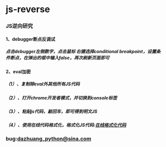 # js-reverse
### JS逆向研究
#### 1、debugger断点反调试
##### 点击debugger左侧数字，点击鼠标 右键选择conditional breakpoint，设置条件断点，在弹出的框中输入false，再次刷新页面即可
#### 2、eval加密
##### （1）、复制除eval外其他所有JS代码
##### （2）、打开chrome开发者模式，并切换到console标签
##### （3）、粘贴js代码，敲回车，即可得到明文JS
##### （4）、使用在线代码格式化，格式化JS代码:[在线格式化代码](http://tool.oschina.net/codeformat/js/)

### bug:dazhuang_python@sina.com
